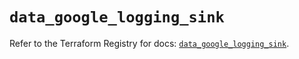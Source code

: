 # `data_google_logging_sink`

Refer to the Terraform Registry for docs: [`data_google_logging_sink`](https://registry.terraform.io/providers/hashicorp/google/5.31.1/docs/data-sources/logging_sink).
